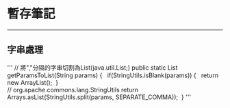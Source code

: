 # 暫存筆記

---
## 字串處理

'''
// 將","分隔的字串切割為List(java.util.List;)
public static List<String> getParamsToList(String params) {  
      if(StringUtils.isBlank(params)) {   return new ArrayList<String>();  }     
      // org.apache.commons.lang.StringUtils
      return Arrays.asList(StringUtils.split(params, SEPARATE_COMMA)); 
}
'''

